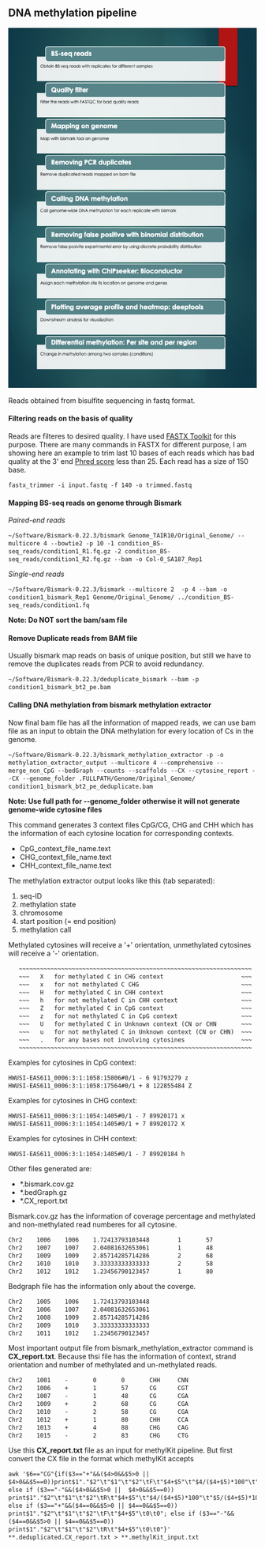## DNA methylation pipeline

![alt text](https://github.com/kashiff007/Codes-for-Methylation-Analysis/blob/master/DNA_methylation_pipeline.png)

Reads obtained from bisulfite sequencing in fastq format.

#### Filtering reads on the basis of quality
Reads are filteres to desired quality. I have used [FASTX Toolkit](http://hannonlab.cshl.edu/fastx_toolkit/commandline.html) for this purpose. There are many commands in FASTX for different purpose, I am showing here an example to trim last 10 bases of each reads which has bad quality at the 3' end [Phred score](https://en.wikipedia.org/wiki/Phred_quality_score#:~:text=A%20Phred%20quality%20score%20is,in%20the%20Human%20Genome%20Project) less than 25. Each read has a size of 150 base.

```{r, engine='bash', count_lines}
fastx_trimmer -i input.fastq -f 140 -o trimmed.fastq
```
#### Mapping BS-seq reads on genome through Bismark

*Paired-end reads*
```{r, engine='bash', count_lines}
~/Software/Bismark-0.22.3/bismark Genome_TAIR10/Original_Genome/ --multicore 4 --bowtie2 -p 10 -1 condition_BS-seq_reads/condition1_R1.fq.gz -2 condition_BS-seq_reads/condition1_R2.fq.gz --bam -o Col-0_SA187_Rep1
```
*Single-end reads*
```{r, engine='bash', count_lines}
~/Software/Bismark-0.22.3/bismark --multicore 2  -p 4 --bam -o condition1_bismark_Rep1 Genome/Original_Genome/ ../condition_BS-seq_reads/condition1.fq
```

**Note: Do NOT sort the bam/sam file** 

#### Remove Duplicate reads from BAM file

Usually bismark map reads on basis of unique position, but still we have to remove the duplicates reads from PCR to avoid redundancy.
```{r, engine='bash', count_lines}
~/Software/Bismark-0.22.3/deduplicate_bismark --bam -p condition1_bismark_bt2_pe.bam
```

#### Calling DNA methylation from bismark methylation extractor

Now final bam file has all the information of mapped reads, we can use bam file as an input to obtain the DNA methylation for every location of Cs in the genome. 
```{r, engine='bash', count_lines}
~/Software/Bismark-0.22.3/bismark_methylation_extractor -p -o methylation_extractor_output --multicore 4 --comprehensive --merge_non_CpG --bedGraph --counts --scaffolds --CX --cytosine_report --CX --genome_folder .FULLPATH/Genome/Original_Genome/ condition1_bismark_bt2_pe_deduplicate.bam
```
**Note: Use full path for --genome_folder otherwise it will not generate genome-wide cytosine files**

This command generates 3 context files CpG/CG, CHG and CHH which has the information of each cytosine location for corresponding contexts. 
- CpG_context_file_name.text
- CHG_context_file_name.text
- CHH_context_file_name.text

The methylation extractor output looks like this (tab separated):
1. seq-ID
2. methylation state
3. chromosome
4. start position (= end position)
5. methylation call

Methylated cytosines will receive a '+' orientation, unmethylated cytosines will receive a '-'
orientation. 

       ~~~~~~~~~~~~~~~~~~~~~~~~~~~~~~~~~~~~~~~~~~~~~~~~~~~~~~~~~~~~~~~~~~
       ~~~   X   for methylated C in CHG context                      ~~~
       ~~~   x   for not methylated C CHG                             ~~~
       ~~~   H   for methylated C in CHH context                      ~~~
       ~~~   h   for not methylated C in CHH context                  ~~~
       ~~~   Z   for methylated C in CpG context                      ~~~
       ~~~   z   for not methylated C in CpG context                  ~~~
       ~~~   U   for methylated C in Unknown context (CN or CHN       ~~~
       ~~~   u   for not methylated C in Unknown context (CN or CHN)  ~~~
       ~~~   .   for any bases not involving cytosines                ~~~
       ~~~~~~~~~~~~~~~~~~~~~~~~~~~~~~~~~~~~~~~~~~~~~~~~~~~~~~~~~~~~~~~~~~


Examples for cytosines in CpG context:
```
HWUSI-EAS611_0006:3:1:1058:15806#0/1 - 6 91793279 z
HWUSI-EAS611_0006:3:1:1058:17564#0/1 + 8 122855484 Z
```
Examples for cytosines in CHG context:
```
HWUSI-EAS611_0006:3:1:1054:1405#0/1 - 7 89920171 x
HWUSI-EAS611_0006:3:1:1054:1405#0/1 + 7 89920172 X
```
Examples for cytosines in CHH context:
```
HWUSI-EAS611_0006:3:1:1054:1405#0/1 - 7 89920184 h 
```

Other files generated are:
* *.bismark.cov.gz
* *.bedGraph.gz
* *.CX_report.txt

Bismark.cov.gz has the information of coverage percentage and methylated and non-methylated read numberes for all cytosine.
```
Chr2    1006    1006    1.72413793103448        1       57
Chr2    1007    1007    2.04081632653061        1       48
Chr2    1009    1009    2.85714285714286        2       68
Chr2    1010    1010    3.33333333333333        2       58
Chr2    1012    1012    1.23456790123457        1       80
```
Bedgraph file has the information only about the coverge.
```
Chr2    1005    1006    1.72413793103448
Chr2    1006    1007    2.04081632653061
Chr2    1008    1009    2.85714285714286
Chr2    1009    1010    3.33333333333333
Chr2    1011    1012    1.23456790123457
```
Most important output file from bismark_methylation_extractor command is **CX_report.txt**. Because thsi file has the information of context, strand orientation and number of methylated and un-methylated reads.
```
Chr2    1001    -       0       0       CHH     CNN
Chr2    1006    +       1       57      CG      CGT
Chr2    1007    -       1       48      CG      CGA
Chr2    1009    +       2       68      CG      CGA
Chr2    1010    -       2       58      CG      CGA
Chr2    1012    +       1       80      CHH     CCA
Chr2    1013    +       4       88      CHG     CAG
Chr2    1015    -       2       83      CHG     CTG
```

Use this **CX_report.txt** file as an input for methylKit pipeline. But first convert the CX file in the format which methylKit accepts
```
awk '$6=="CG"{if($3=="+"&&($4>0&&$5>0 || $4>0&&$5==0))print$1"."$2"\t"$1"\t"$2"\tF\t"$4+$5"\t"$4/($4+$5)*100"\t"$5/($4+$5)*100; else if ($3=="-"&&($4>0&&$5>0 ||  $4>0&&$5==0)) print$1"."$2"\t"$1"\t"$2"\tR\t"$4+$5"\t"$4/($4+$5)*100"\t"$5/($4+$5)*100; else if ($3=="+"&&($4==0&&$5>0 || $4==0&&$5==0)) print$1"."$2"\t"$1"\t"$2"\tF\t"$4+$5"\t0\t0"; else if ($3=="-"&&($4==0&&$5>0 || $4==0&&$5==0)) print$1"."$2"\t"$1"\t"$2"\tR\t"$4+$5"\t0\t0"}' **.deduplicated.CX_report.txt > **.methylKit_input.txt 
```


